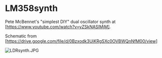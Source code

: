 # LM358synth
Pete McBennet's "simplest DIY"  dual oscillator synth at [https://www.youtube.com/watch?v=yZSkNASlMjM]. 

Schematic from [https://drive.google.com/file/d/0Bzxodk3UiKRgSXc0OVBWQnNfM00/view]

![LDRsynth.JPG](https://github.com/howbuildingsfail/LM358synth/LDRsynth.JPG)
